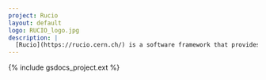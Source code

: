 ```yaml
---
project: Rucio
layout: default
logo: RUCIO_logo.jpg
description: |
  [Rucio](https://rucio.cern.ch/) is a software framework that provides functionality to organize, manage, and access large volumes of scientific data using customisable policies. The data can be spread across globally distributed locations and across heterogeneous data centers, uniting different storage and network technologies as a single federated entity. Rucio offers advanced features such as distributed data recovery or adaptive replication, and is highly scalable, modular, and extensible. Rucio has been originally developed to meet the requirements of the high-energy physics experiment ATLAS, and is continuously extended to support LHC experiments and other diverse scientific communities.
---
```


{% include gsdocs_project.ext %}
